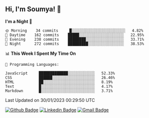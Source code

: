 ## Hi, I'm Soumya! 👋

<!--START_SECTION:waka-->
**I'm a Night 🦉** 

```text
🌞 Morning    34 commits     █░░░░░░░░░░░░░░░░░░░░░░░░   4.82% 
🌆 Daytime    162 commits    █████░░░░░░░░░░░░░░░░░░░░   22.95% 
🌃 Evening    238 commits    ████████░░░░░░░░░░░░░░░░░   33.71% 
🌙 Night      272 commits    █████████░░░░░░░░░░░░░░░░   38.53%

```


📊 **This Week I Spent My Time On** 

```text
💬 Programming Languages: 

JavaScript     █████████████░░░░░░░░░░░░   52.33% 
CSS            ██████░░░░░░░░░░░░░░░░░░░   26.46% 
HTML           ██░░░░░░░░░░░░░░░░░░░░░░░   8.19% 
Text           █░░░░░░░░░░░░░░░░░░░░░░░░   4.17% 
Markdown       █░░░░░░░░░░░░░░░░░░░░░░░░   3.71%
```


 Last Updated on 30/01/2023 00:29:50 UTC
<!--END_SECTION:waka-->

[![Github Badge](https://img.shields.io/badge/-rubyruins-grey?style=for-the-badge&logo=github&logoColor=white&link=https://github.com/rubyruins/)](https://www.github.com/rubyruins/) 
[![Linkedin Badge](https://img.shields.io/badge/-Soumya%20Parekh-0072b1?style=for-the-badge&logo=Linkedin&logoColor=white&link=https://www.linkedin.com/in/Soumya-Parekh/)](https://www.linkedin.com/in/Soumya-Parekh/) 
[![Gmail Badge](https://img.shields.io/badge/-soumyaparekh.me@gmail.com-c14438?style=for-the-badge&logo=Gmail&logoColor=white&link=mailto:soumyaparekh.me@gmail.com)](mailto:soumyaparekh.me@gmail.com) 
